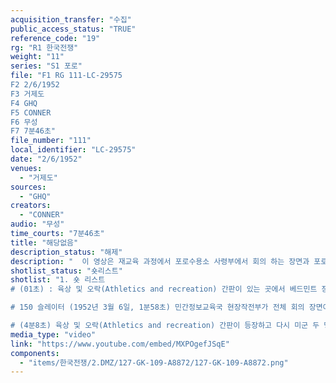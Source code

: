 ```yaml
---
acquisition_transfer: "수집"
public_access_status: "TRUE"
reference_code: "19"
rg: "R1 한국전쟁"
weight: "11"
series: "S1 포로"
file: "F1 RG 111-LC-29575
F2 2/6/1952
F3 거제도 
F4 GHQ
F5 CONNER
F6 무성 
F7 7분46초"
file_number: "111"
local_identifier: "LC-29575"
date: "2/6/1952"
venues: 
  - "거제도"
sources: 
  - "GHQ"
creators: 
  - "CONNER"
audio: "무성"
time_courts: "7분46초"
title: "해당없음"
description_status: "해제"
description: "  이 영상은 재교육 과정에서 포로수용소 사령부에서 회의 하는 장면과 포로들의 체육 활동을 담고 있다. 영상의 특징은 포로의 재교육 중 체육 활동이 담겨 있다. 체육 활동은 제네바협약에서 인정하는 분야이지만 운동 과정에서 사상 재교육과 연관시켜 운영되었다."
shotlist_status: "숏리스트"
shotlist: "1. 숏 리스트 
# (01초) : 육상 및 오락(Athletics and recreation) 간판이 있는 곳에서 베드민트 장비와 권투 글로버 등을 반출하고 장부에 작성하는 장면이다. (57초) 포로들이 음료수대에서 식기를 세척하고 손을 씻고 있다. (1분29초) 포로들이 줄을 지어서 식기를 들고 이동하고 비누로 손을 씻고 있다. 

# 150 슬레이터 (1952년 3월 6일, 1분58초) 민간정보교육국 현장작전부가 전체 회의 장면이고 장교들이 전체 모여서 점검회의를 열고 있다. (3분07초) 포로들이 식기를 들고 배식을 받고 있다. 포로들이 밥과 국을 받고 있다. 포로들이 배식을 기다리고 있다. 이어서 포로들은 밥과 국을 받는다.

# (4분8초) 육상 및 오락(Athletics and recreation) 간판이 등장하고 다시 미군 두 명은 베드민트 장비와 권투 글로버, 농구공을 지급받고 반출 장부에 작성하고 있다. 이어서 포로들이 식기를 씻고 있다. 앞의 장면이 반복되고 있다. (6분08초) 민간정보교육국의 회의 장면이 이어진다. (7분13초) 포로들이 배식을 받고 있다. "
media_type: "video"
link: "https://www.youtube.com/embed/MXPOgefJSqE"
components: 
  - "items/한국전쟁/2.DMZ/127-GK-109-A8872/127-GK-109-A8872.png"
---
```

